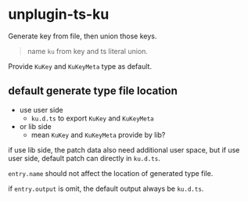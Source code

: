 # unplugin-ts-ku

Generate key from file, then union those keys. 

> name `ku` from key and ts literal union.

Provide `KuKey` and `KuKeyMeta` type as default.

## default generate type file location

- use user side
  - `ku.d.ts` to export `KuKey` and `KuKeyMeta`
- or lib side
  - mean `KuKey` and `KuKeyMeta` provide by lib?

if use lib side, the patch data also need additional user space, but if use user side, default patch can directly in `ku.d.ts`.

`entry.name` should not affect the location of generated type file.

if `entry.output` is omit, the default output always be `ku.d.ts`.







